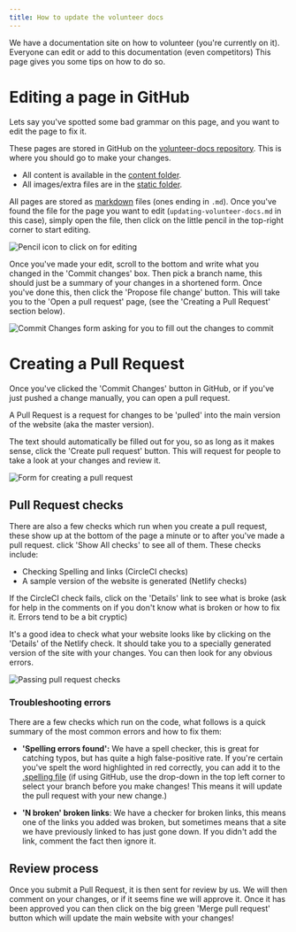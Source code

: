 ```yaml
---
title: How to update the volunteer docs
---
```


We have a documentation site on how to volunteer (you're currently on it). Everyone can edit or add to this documentation (even competitors) This page gives you some tips on how to do so.

# Editing a page in GitHub

Lets say you've spotted some bad grammar on this page, and you want to edit the page to fix it.

These pages are stored in GitHub on the [volunteer-docs repository][volunteer-docs]. This is where you should go to make your changes.

- All content is available in the [content folder][content-dir].
- All images/extra files are in the [static folder][static].

All pages are stored as [markdown][markdown-ref] files (ones ending in `.md`). Once you've found the file for the page you want to edit  (`updating-volunteer-docs.md` in this case), simply open the file, then click on the little pencil in the top-right corner to start editing.

![Pencil icon to click on for editing](/img/essential-knowledge/updating-docs/pencil.png)

Once you've made your edit, scroll to the bottom and write what you changed in the 'Commit changes' box. Then pick a branch name, this should just be a summary of your changes in a shortened form. Once you've done this, then click the 'Propose file change' button. This will take you to the 'Open a pull request' page, (see the 'Creating a Pull Request' section below).

![Commit Changes form asking for you to fill out the changes to commit](/img/essential-knowledge/updating-docs/commit-changes.png)

# Creating a Pull Request

Once you've clicked the 'Commit Changes' button in GitHub, or if you've just pushed a change manually, you can open a pull request.

A Pull Request is a request for changes to be 'pulled' into the main version of the website (aka the master version).

The text should automatically be filled out for you, so as long as it makes sense, click the 'Create pull request' button. This will request for people to take a look at your changes and review it.

![Form for creating a pull request](/img/essential-knowledge/updating-docs/pull-request.png)

## Pull Request checks

There are also a few checks which run when you create a pull request, these show up at the bottom of the page a minute or to after you've made a pull request. click 'Show All checks' to see all of them. These checks include:

- Checking Spelling and links (CircleCI checks)
- A sample version of the website is generated (Netlify checks)

If the CircleCI check fails, click on the 'Details' link to see what is broke (ask for help in the comments on if you don't know what is broken or how to fix it. Errors tend to be a bit cryptic)

It's a good idea to check what your website looks like by clicking on the 'Details' of the Netlify check. It should take you to a specially generated version of the site with your changes. You can then look for any obvious errors.

![Passing pull request checks](/img/essential-knowledge/updating-docs/pull-request-checks.png)

### Troubleshooting errors

There are a few checks which run on the code, what follows is a quick summary of the most common errors and how to fix them:

- **'Spelling errors found':** We have a spell checker, this is great for catching typos, but has quite a high false-positive rate. If you're certain you've spelt the word highlighted in red correctly, you can add it to the [.spelling file][spelling-file] (if using GitHub, use the drop-down in the top left corner to select your branch before you make changes! This means it will update the pull request with your new change.)

- **'N broken' broken links**: We have a checker for broken links, this means one of the links you added was broken, but sometimes means that a site we have previously linked to has just gone down. If you didn't add the link, comment the fact then ignore it.

## Review process

Once you submit a Pull Request, it is then sent for review by us. We will then comment on your changes, or if it seems fine we will approve it. Once it has been approved you can then click on the big green 'Merge pull request' button which will update the main website with your changes!


[volunteer-docs]: https://github.com/sourcebots/volunteer-docs/
[content-dir]: https://github.com/sourcebots/volunteer-docs/tree/master/content
[static]: https://github.com/sourcebots/volunteer-docs/tree/master/content
[markdown-ref]: http://commonmark.org/
[spelling-file]: https://github.com/sourcebots/volunteer-docs/blob/master/.spelling
